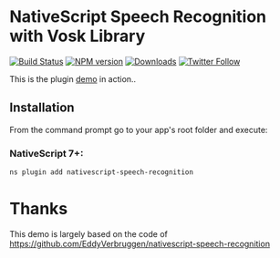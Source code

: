 # NativeScript Speech Recognition with Vosk Library

[![Build Status][build-status]][build-url]
[![NPM version][npm-image]][npm-url]
[![Downloads][downloads-image]][npm-url]
[![Twitter Follow][twitter-image]][twitter-url]

[build-status]:https://travis-ci.org/alphacep/nativescript-vosk.svg?branch=master
[build-url]:https://travis-ci.org/alphacep/nativescript-vosk
[npm-image]:http://img.shields.io/npm/v/nativescript-speech-recognition.svg
[npm-url]:https://npmjs.org/package/nativescript-speech-recognition
[downloads-image]:http://img.shields.io/npm/dm/nativescript-speech-recognition.svg
[twitter-image]:https://img.shields.io/twitter/follow/eddyverbruggen.svg?style=social&label=Follow%20me
[twitter-url]:https://twitter.com/eddyverbruggen

This is the plugin [demo](https://github.com/alphacep/nativescript-vosk/tree/master/demo) in action..

## Installation
From the command prompt go to your app's root folder and execute:

### NativeScript 7+:
```bash
ns plugin add nativescript-speech-recognition
```

# Thanks

This demo is largely based on the code of https://github.com/EddyVerbruggen/nativescript-speech-recognition
